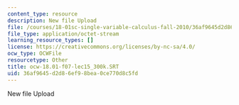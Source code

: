 ```yaml
---
content_type: resource
description: New file Upload
file: /courses/18-01sc-single-variable-calculus-fall-2010/36af9645d2d86ef98bea0ce770d8c5fd_ocw-18.01-f07-lec15_300k.SRT
file_type: application/octet-stream
learning_resource_types: []
license: https://creativecommons.org/licenses/by-nc-sa/4.0/
ocw_type: OCWFile
resourcetype: Other
title: ocw-18.01-f07-lec15_300k.SRT
uid: 36af9645-d2d8-6ef9-8bea-0ce770d8c5fd
---
```

New file Upload